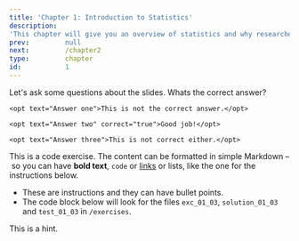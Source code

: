 ```yaml
---
title: 'Chapter 1: Introduction to Statistics'
description:
'This chapter will give you an overview of statistics and why researchers use it in their practice. it will also teach you the terminology commonly used in statistics.'
prev:         null
next:         /chapter2
type:         chapter
id:           1
---
```


<exercise id="10" title="Introduction" type="slides">

  <slides source="chapter1_01_introduction">

</exercise>

<exercise id="20" title="Getting Started">

  Let's ask some questions about the slides. Whats the correct answer?

  <choice>

    <opt text="Answer one">This is not the correct answer.</opt>

    <opt text="Answer two" correct="true">Good job!</opt>

    <opt text="Answer three">This is not correct either.</opt>

  </choice>

</exercise>

<exercise id="30" title="First steps">

  This is a code exercise. The content can be formatted in simple Markdown – so
  you can have **bold text**, `code` or [links](https://spacy.io) or lists, like
  the one for the instructions below.

  - These are instructions and they can have bullet points.
  - The code block below will look for the files `exc_01_03`, `solution_01_03` and
  `test_01_03` in `/exercises`.

  <codeblock id="01_03">This is a hint.</codeblock>

</exercise>
